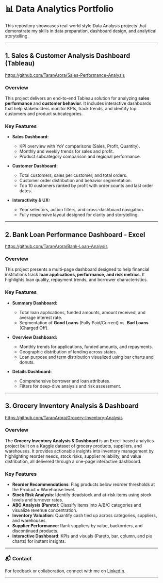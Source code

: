 # 📊 Data Analytics Portfolio

This repository showcases real-world style Data Analysis projects that demonstrate my skills in data preparation, dashboard design, and analytical storytelling.

---

## 1. Sales & Customer Analysis Dashboard (Tableau)

https://github.com/TaranArora/Sales-Performance-Analysis

### Overview
This project delivers an end-to-end Tableau solution for analyzing **sales performance** and **customer behavior**. It includes interactive dashboards that help stakeholders monitor KPIs, track trends, and identify top customers and product subcategories.

### Key Features
- **Sales Dashboard:**  
  - KPI overview with YoY comparisons (Sales, Profit, Quantity).  
  - Monthly and weekly trends for sales and profit.  
  - Product subcategory comparison and regional performance.  

- **Customer Dashboard:**  
  - Total customers, sales per customer, and total orders.  
  - Customer order distribution and behavior segmentation.  
  - Top 10 customers ranked by profit with order counts and last order dates.  

- **Interactivity & UX:**  
  - Year selectors, action filters, and cross-dashboard navigation.  
  - Fully responsive layout designed for clarity and storytelling.

---

## 2. Bank Loan Performance Dashboard - Excel

https://github.com/TaranArora/Bank-Loan-Analysis

### Overview
This project presents a multi-page dashboard designed to help financial institutions track **loan applications, performance, and risk metrics**. It highlights loan quality, repayment trends, and borrower characteristics.

### Key Features
- **Summary Dashboard:**  
  - Total loan applications, funded amounts, amount received, and average interest rate.  
  - Segmentation of **Good Loans** (Fully Paid/Current) vs. **Bad Loans** (Charged Off).  

- **Overview Dashboard:**  
  - Monthly trends for applications, funded amounts, and repayments.  
  - Geographic distribution of lending across states.  
  - Loan purpose and term distribution visualized using bar charts and donuts.  

- **Details Dashboard:**  
  - Comprehensive borrower and loan attributes.  
  - Filters for deep-dive analysis and risk assessment.  

---
## 3. Grocery Inventory Analysis & Dashboard

https://github.com/TaranArora/Grocery-Inventory-Analysis

### Overview  
The **Grocery Inventory Analysis & Dashboard** is an Excel-based analytics project built on a Kaggle dataset of grocery products, suppliers, and warehouses. It provides actionable insights into inventory management by highlighting reorder needs, stock risks, supplier reliability, and value distribution, all delivered through a one-page interactive dashboard.

### Key Features  
- **Reorder Recommendations**: Flag products below reorder thresholds at the Product × Warehouse level.  
- **Stock Risk Analysis**: Identify deadstock and at-risk items using stock levels and turnover rates.  
- **ABC Analysis (Pareto)**: Classify items into A/B/C categories and visualize revenue concentration.  
- **Inventory Valuation**: Quantify cash tied up across categories, suppliers, and warehouses.  
- **Supplier Performance**: Rank suppliers by value, backorders, and discontinued products.  
- **Interactive Dashboard**: KPIs and visuals (Pareto, bar, column, and pie charts) for instant insights.

---

### 📬 Contact
For feedback or collaboration, connect with me on [LinkedIn](https://www.linkedin.com/in/taran--arora/).

---
